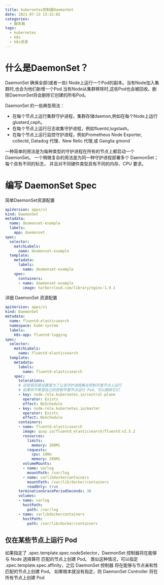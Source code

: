```yaml
---
title: kubernetes控制器DaemonSet
date: 2021-07-13 13:32:02
categories:
  - 服务器
tags:
  - kubernetes 
  - k8s
  - k8s资源
---
```


# 什么是DaemonSet？

DaemonSet 确保全部(或者一些) Node上运行一个Pod的副本。当有Node加入集群时,也会为他们新增一个Pod.当有Node从集群移除时,这些Pod也会被回收。删除DaemonSet将会删除它创建的所有Pod。

DaemonSet 的一些典型用法：

- 在每个节点上运行集群守护进程，集群存储daemon,例如在每个Node上运行glusterd,ceph。
- 在每个节点上运行日志收集守护进程，例如fluentd,logstash。
- 在每个节点上运行监控守护进程，例如Prometheus Node Exporter, collectd, Datadog 代理、New Relic 代理,或 Ganglia gmond

一种简单的用法是为每种类型的守护进程在所有的节点上都启动一个 DaemonSet。 一个稍微复杂的用法是为同一种守护进程部署多个 DaemonSet；每个具有不同的标志， 并且对不同硬件类型具有不同的内存、CPU 要求。 

# 编写 DaemonSet Spec

简单DaemonSet资源配置

```yaml
apiVersion: apps/v1
kind: DaemonSet
metadata:
  name: deamonset-example
  labels:
    app: daemonset
spec:
  selector:
    matchLabels:
      name: deamonset-example
  template:
    metadata:
      labels:
        name: deamonset-example
    spec:
      containers:
      - name: daemonset-example
        image: harborcloud.com/library/nginx:1.9.1
```

详细 DaemonSet 资源配置

```yaml
apiVersion: apps/v1
kind: DaemonSet
metadata:
  name: fluentd-elasticsearch
  namespace: kube-system
  labels:
    k8s-app: fluentd-logging
spec:
  selector:
    matchLabels:
      name: fluentd-elasticsearch
  template:
    metadata:
      labels:
        name: fluentd-elasticsearch
    spec:
      tolerations:
      # 这些容忍度设置是为了让该守护进程集在控制平面节点上运行
      # 如果你不希望自己的控制平面节点运行 Pod，可以删除它们
      - key: node-role.kubernetes.io/control-plane
        operator: Exists
        effect: NoSchedule
      - key: node-role.kubernetes.io/master
        operator: Exists
        effect: NoSchedule
      containers:
      - name: fluentd-elasticsearch
        image: quay.io/fluentd_elasticsearch/fluentd:v2.5.2
        resources:
          limits:
            memory: 200Mi
          requests:
            cpu: 100m
            memory: 200Mi
        volumeMounts:
        - name: varlog
          mountPath: /var/log
        - name: varlibdockercontainers
          mountPath: /var/lib/docker/containers
          readOnly: true
      terminationGracePeriodSeconds: 30
      volumes:
      - name: varlog
        hostPath:
          path: /var/log
      - name: varlibdockercontainers
        hostPath:
          path: /var/lib/docker/containers
```

## 仅在某些节点上运行 Pod

如果指定了 .spec.template.spec.nodeSelector，DaemonSet 控制器将在能够与 Node 选择算符 匹配的节点上创建 Pod。 类似这种情况，可以指定 .spec.template.spec.affinity，之后 DaemonSet 控制器 将在能够与节点亲和性 匹配的节点上创建 Pod。 如果根本就没有指定，则 DaemonSet Controller 将在所有节点上创建 Pod

